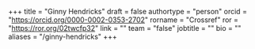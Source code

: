 +++ 
title = "Ginny Hendricks" 
draft = false
authortype = "person"
orcid =  "https://orcid.org/0000-0002-0353-2702"
rorname = "Crossref"
ror = "https://ror.org/02twcfp32"
link = ""
team = "false"
jobtitle = ""
bio = ""
aliases = "/ginny-hendricks"
+++ 




